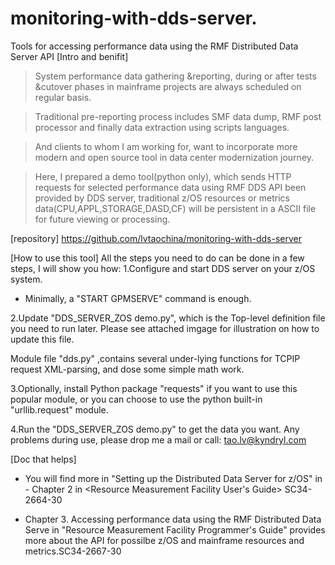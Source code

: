 # monitoring-with-dds-server.
Tools for accessing performance data using the RMF Distributed Data Server API
[Intro and benifit]
>System performance data gathering &reporting, during or after tests &cutover 
phases in mainframe projects are always scheduled on regular basis.

>Traditional pre-reporting process includes SMF data dump, RMF post processor
and finally data extraction using scripts languages.  

>And clients to whom I am working for, want to incorporate more modern and open
 source tool in data center modernization journey.

>Here, I prepared a demo tool(python only), which sends HTTP requests for selected 
performance data using RMF DDS API been provided by DDS server, traditional z/OS
resources or metrics data(CPU,APPL,STORAGE,DASD,CF) will be persistent in a 
ASCII file for future viewing or processing.

[repository]
https://github.com/lvtaochina/monitoring-with-dds-server

[How to use this tool]
All the steps you need to do can be done in a few steps, I will show you how:
1.Configure and start DDS server on your z/OS system.
- Minimally, a "START GPMSERVE" command is enough.

2.Update "DDS_SERVER_ZOS demo.py", which is the Top-level definition file you 
  need to run later.
  Please see attached imgage for illustration on how to update this file.
  
  Module file "dds.py" ,contains several under-lying functions for TCPIP request
  XML-parsing, and dose some simple math work.
  
3.Optionally, install Python package "requests" if you want to use this popular
  module, or you can choose to use the python built-in "urllib.request" module.
  
4.Run the "DDS_SERVER_ZOS demo.py" to get the data you want.
  Any problems during use, please drop me a mail or call: tao.lv@kyndryl.com
  
[Doc that helps]
- You will find more in "Setting up the Distributed Data Server for z/OS" in - 
  Chapter 2 in <Resource Measurement Facility User's Guide> SC34-2664-30
  
- Chapter 3. Accessing performance data using the RMF Distributed Data Serve
  in "Resource Measurement Facility Programmer's Guide" provides more about the
  API for possilbe z/OS and mainframe resources and metrics.SC34-2667-30
  
  
